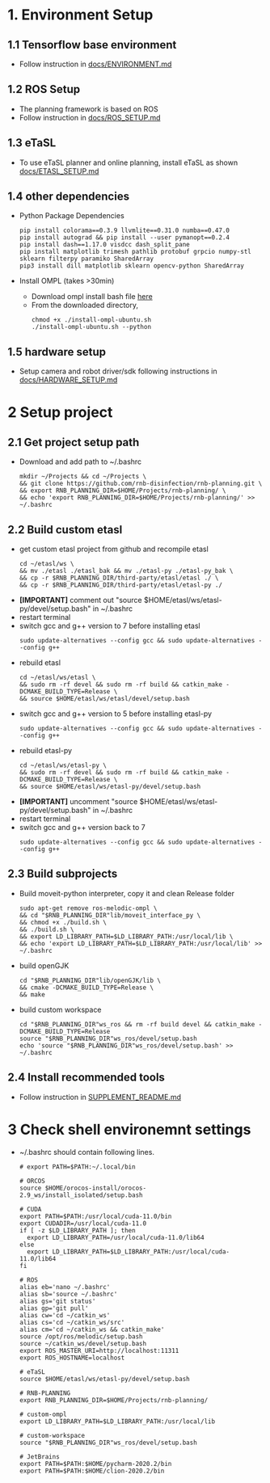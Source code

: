 # 1. Environment Setup  

## 1.1 Tensorflow base environment  
* Follow instruction in [docs/ENVIRONMENT.md](docs/ENVIRONMENT.md)    
   
## 1.2 ROS Setup  
* The planning framework is based on ROS  
* Follow instruction in [docs/ROS_SETUP.md](docs/ROS_SETUP.md)  

## 1.3 eTaSL  
* To use eTaSL planner and online planning, install eTaSL as shown [docs/ETASL_SETUP.md](docs/ETASL_SETUP.md)  
 
## 1.4 other dependencies    
* Python Package Dependencies  
  ```
  pip install colorama==0.3.9 llvmlite==0.31.0 numba==0.47.0
  pip install autograd && pip install --user pymanopt==0.2.4
  pip install dash==1.17.0 visdcc dash_split_pane
  pip install matplotlib trimesh pathlib protobuf grpcio numpy-stl sklearn filterpy paramiko SharedArray  
  pip3 install dill matplotlib sklearn opencv-python SharedArray  
  ```
  
* Install OMPL (takes >30min)
    * Download ompl install bash file [here](third-party/ompl/install-ompl-ubuntu.sh)
    * From the downloaded directory, 
        ```
        chmod +x ./install-ompl-ubuntu.sh
        ./install-ompl-ubuntu.sh --python
        ```
  
## 1.5 hardware setup
* Setup camera and robot driver/sdk following instructions in [docs/HARDWARE_SETUP.md](docs/HARDWARE_SETUP.md) 
  
# 2 Setup project  
## 2.1 Get project setup path  
* Download and add path to ~/.bashrc    
  ```
  mkdir ~/Projects && cd ~/Projects \
  && git clone https://github.com/rnb-disinfection/rnb-planning.git \
  && export RNB_PLANNING_DIR=$HOME/Projects/rnb-planning/ \
  && echo 'export RNB_PLANNING_DIR=$HOME/Projects/rnb-planning/' >> ~/.bashrc
  ```
  
## 2.2 Build custom etasl
* get custom etasl project from github and recompile etasl  
    ```
    cd ~/etasl/ws \
    && mv ./etasl ./etasl_bak && mv ./etasl-py ./etasl-py_bak \
    && cp -r $RNB_PLANNING_DIR/third-party/etasl/etasl ./ \
    && cp -r $RNB_PLANNING_DIR/third-party/etasl/etasl-py ./
    ```
* **[IMPORTANT]** comment out "source $HOME/etasl/ws/etasl-py/devel/setup.bash" in ~/.bashrc
* restart terminal  
* switch gcc and g++ version to 7 before installing etasl
    ```
    sudo update-alternatives --config gcc && sudo update-alternatives --config g++  
    ```
* rebuild etasl 
    ```
    cd ~/etasl/ws/etasl \
    && sudo rm -rf devel && sudo rm -rf build && catkin_make -DCMAKE_BUILD_TYPE=Release \
    && source $HOME/etasl/ws/etasl/devel/setup.bash   
    ```
* switch gcc and g++ version to 5 before installing etasl-py
    ```
    sudo update-alternatives --config gcc && sudo update-alternatives --config g++  
    ```
* rebuild etasl-py 
    ```
    cd ~/etasl/ws/etasl-py \
    && sudo rm -rf devel && sudo rm -rf build && catkin_make -DCMAKE_BUILD_TYPE=Release \
    && source $HOME/etasl/ws/etasl-py/devel/setup.bash   
    ```
* **[IMPORTANT]** uncomment "source $HOME/etasl/ws/etasl-py/devel/setup.bash" in ~/.bashrc
* restart terminal  
* switch gcc and g++ version back to 7
    ```
    sudo update-alternatives --config gcc && sudo update-alternatives --config g++  
    ```
  
## 2.3 Build subprojects
* Build moveit-python interpreter, copy it and clean Release folder  
    ```
    sudo apt-get remove ros-melodic-ompl \
    && cd "$RNB_PLANNING_DIR"lib/moveit_interface_py \
    && chmod +x ./build.sh \
    && ./build.sh \
    && export LD_LIBRARY_PATH=$LD_LIBRARY_PATH:/usr/local/lib \
    && echo 'export LD_LIBRARY_PATH=$LD_LIBRARY_PATH:/usr/local/lib' >> ~/.bashrc
    ```

* build openGJK
    ```
    cd "$RNB_PLANNING_DIR"lib/openGJK/lib \
    && cmake -DCMAKE_BUILD_TYPE=Release \
    && make
    ```
  
* build custom workspace  
    ```
    cd "$RNB_PLANNING_DIR"ws_ros && rm -rf build devel && catkin_make -DCMAKE_BUILD_TYPE=Release  
    source "$RNB_PLANNING_DIR"ws_ros/devel/setup.bash
    echo 'source "$RNB_PLANNING_DIR"ws_ros/devel/setup.bash' >> ~/.bashrc
    ```

## 2.4 Install recommended tools
* Follow instruction in [SUPPLEMENT_README.md](docs/SUPPLEMENT_README.md)


# 3 Check shell environemnt settings
* ~/.bashrc should contain following lines.  
   ```
   # export PATH=$PATH:~/.local/bin  

   # ORCOS
   source $HOME/orocos-install/orocos-2.9_ws/install_isolated/setup.bash

   # CUDA
   export PATH=$PATH:/usr/local/cuda-11.0/bin
   export CUDADIR=/usr/local/cuda-11.0
   if [ -z $LD_LIBRARY_PATH ]; then
     export LD_LIBRARY_PATH=/usr/local/cuda-11.0/lib64
   else
     export LD_LIBRARY_PATH=$LD_LIBRARY_PATH:/usr/local/cuda-11.0/lib64
   fi

   # ROS
   alias eb='nano ~/.bashrc'
   alias sb='source ~/.bashrc'
   alias gs='git status'
   alias gp='git pull'
   alias cw='cd ~/catkin_ws'
   alias cs='cd ~/catkin_ws/src'
   alias cm='cd ~/catkin_ws && catkin_make'
   source /opt/ros/melodic/setup.bash
   source ~/catkin_ws/devel/setup.bash
   export ROS_MASTER_URI=http://localhost:11311
   export ROS_HOSTNAME=localhost

   # eTaSL
   source $HOME/etasl/ws/etasl-py/devel/setup.bash

   # RNB-PLANNING
   export RNB_PLANNING_DIR=$HOME/Projects/rnb-planning/

   # custom-ompl
   export LD_LIBRARY_PATH=$LD_LIBRARY_PATH:/usr/local/lib

   # custom-workspace
   source "$RNB_PLANNING_DIR"ws_ros/devel/setup.bash

   # JetBrains  
   export PATH=$PATH:$HOME/pycharm-2020.2/bin  
   export PATH=$PATH:$HOME/clion-2020.2/bin  
   ```

